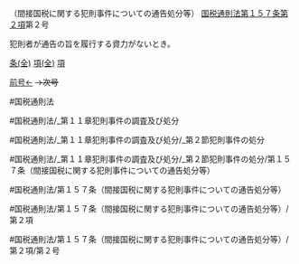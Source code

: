 （間接国税に関する犯則事件についての通告処分等）
[国税通則法第１５７条第２項](国税通則法＿＿＿＿＿第１５７条第２項)第２号

犯則者が通告の旨を履行する資力がないとき。

[条(全)](国税通則法＿＿＿＿＿第１５７条_.md)    [項(全)](国税通則法＿＿＿＿＿第１５７条第２項_.md)    [項](国税通則法＿＿＿＿＿第１５７条第２項.md)

[前号←](国税通則法＿＿＿＿＿第１５７条第２項第１号.md)  ~~→次号~~

#国税通則法

#国税通則法/_第１１章犯則事件の調査及び処分

#国税通則法/_第１１章犯則事件の調査及び処分/_第２節犯則事件の処分

#国税通則法/_第１１章犯則事件の調査及び処分/_第２節犯則事件の処分/第１５７条（間接国税に関する犯則事件についての通告処分等）

#国税通則法/第１５７条（間接国税に関する犯則事件についての通告処分等）

#国税通則法/第１５７条（間接国税に関する犯則事件についての通告処分等）/第２項

#国税通則法/第１５７条（間接国税に関する犯則事件についての通告処分等）/第２項/第２号

